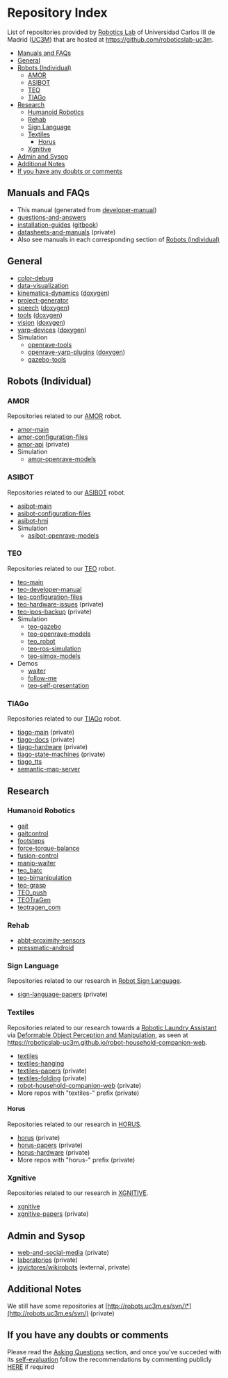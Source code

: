 # Repository Index

List of repositories provided by [Robotics Lab](http://roboticslab.uc3m.es) of Universidad Carlos III de Madrid ([UC3M](http://uc3m.es)) that are hosted at <https://github.com/roboticslab-uc3m>.

* [Manuals and FAQs](#manuals-and-faqs)
* [General](#general)
* [Robots (Individual)](#robots-individual)
    * [AMOR](#amor)
    * [ASIBOT](#asibot)
    * [TEO](#teo)
    * [TIAGo](#tiago)
* [Research](#research)
    * [Humanoid Robotics](#humanoid-robotics)
    * [Rehab](#rehab)
    * [Sign Language](#sign-language)
    * [Textiles](#textiles)
        * [Horus](#horus)
    * [Xgnitive](#xgnitive)
* [Admin and Sysop](#admin-and-sysop)
* [Additional Notes](#additional-notes)
* [If you have any doubts or comments](#if-you-have-any-doubts-or-comments)

## Manuals and FAQs
- This manual (generated from [developer-manual](https://github.com/roboticslab-uc3m/developer-manual))
- [questions-and-answers](https://github.com/roboticslab-uc3m/questions-and-answers)
- [installation-guides](https://github.com/roboticslab-uc3m/installation-guides) ([gitbook](http://robots.uc3m.es/gitbook-installation-guides))
- [datasheets-and-manuals](https://github.com/roboticslab-uc3m/datasheets-and-manuals) (private)
- Also see manuals in each corresponding section of [Robots (individual)](#robots-individual)

## General
- [color-debug](https://github.com/roboticslab-uc3m/color-debug)
- [data-visualization](https://github.com/roboticslab-uc3m/data-visualization)
- [kinematics-dynamics](https://github.com/roboticslab-uc3m/kinematics-dynamics) ([doxygen](http://robots.uc3m.es/dox-kinematics-dynamics))
- [project-generator](https://github.com/roboticslab-uc3m/project-generator)
- [speech](https://github.com/roboticslab-uc3m/speech) ([doxygen](http://robots.uc3m.es/dox-speech))
- [tools](https://github.com/roboticslab-uc3m/tools) ([doxygen](http://robots.uc3m.es/dox-tools))
- [vision](https://github.com/roboticslab-uc3m/vision) ([doxygen](http://robots.uc3m.es/dox-vision))
- [yarp-devices](https://github.com/roboticslab-uc3m/yarp-devices) ([doxygen](http://robots.uc3m.es/dox-yarp-devices))
- Simulation
    - [openrave-tools](https://github.com/roboticslab-uc3m/openrave-tools)
    - [openrave-yarp-plugins](https://github.com/roboticslab-uc3m/openrave-yarp-plugins) ([doxygen](http://robots.uc3m.es/dox-openrave-yarp-plugins))
    - [gazebo-tools](https://github.com/roboticslab-uc3m/gazebo-tools)

## Robots (Individual)

### AMOR
Repositories related to our [AMOR](http://roboticslab.uc3m.es/roboticslab/robot/amor) robot.
- [amor-main](https://github.com/roboticslab-uc3m/amor-main)
- [amor-configuration-files](https://github.com/roboticslab-uc3m/amor-configuration-files)
- [amor-api](https://github.com/roboticslab-uc3m/amor-api) (private)
- Simulation
    - [amor-openrave-models](https://github.com/roboticslab-uc3m/amor-openrave-models)

### ASIBOT
Repositories related to our [ASIBOT](http://roboticslab.uc3m.es/roboticslab/robot/asibot) robot.
- [asibot-main](https://github.com/roboticslab-uc3m/asibot-main)
- [asibot-configuration-files](https://github.com/roboticslab-uc3m/asibot-configuration-files)
- [asibot-hmi](https://github.com/roboticslab-uc3m/asibot-hmi)
- Simulation
    - [asibot-openrave-models](https://github.com/roboticslab-uc3m/asibot-openrave-models)

### TEO
Repositories related to our [TEO](http://roboticslab.uc3m.es/roboticslab/robot/teo-humanoid) robot.
- [teo-main](https://github.com/roboticslab-uc3m/teo-main)
- [teo-developer-manual](https://github.com/roboticslab-uc3m/teo-developer-manual)
- [teo-configuration-files](https://github.com/roboticslab-uc3m/teo-configuration-files)
- [teo-hardware-issues](https://github.com/roboticslab-uc3m/teo-hardware-issues) (private)
- [teo-ipos-backup](https://github.com/roboticslab-uc3m/teo-ipos-backup) (private)
- Simulation
    - [teo-gazebo](https://github.com/roboticslab-uc3m/teo-gazebo)
    - [teo-openrave-models](https://github.com/roboticslab-uc3m/teo-openrave-models)
    - [teo_robot](https://github.com/roboticslab-uc3m/teo_robot)
    - [teo-ros-simulation](https://github.com/roboticslab-uc3m/teo-ros-simulation)
    - [teo-simox-models](https://github.com/roboticslab-uc3m/teo-simox-models)
- Demos
    - [waiter](https://github.com/roboticslab-uc3m/waiter)
    - [follow-me](https://github.com/roboticslab-uc3m/follow-me)
    - [teo-self-presentation](https://github.com/roboticslab-uc3m/teo-self-presentation)

### TIAGo
Repositories related to our [TIAGo](http://roboticslab.uc3m.es/roboticslab/robot/tiago) robot.
- [tiago-main](https://github.com/roboticslab-uc3m/tiago-main) (private)
- [tiago-docs](https://github.com/roboticslab-uc3m/tiago-docs) (private)
- [tiago-hardware](https://github.com/roboticslab-uc3m/tiago-hardware) (private)
- [tiago-state-machines](https://github.com/roboticslab-uc3m/tiago-state-machines) (private)
- [tiago_tts](https://github.com/roboticslab-uc3m/tiago_tts)
- [semantic-map-server](https://github.com/roboticslab-uc3m/semantic-map-server)

## Research

### Humanoid Robotics
- [gait](https://github.com/roboticslab-uc3m/gait)
- [gaitcontrol](https://github.com/roboticslab-uc3m/gaitcontrol)
- [footsteps](https://github.com/roboticslab-uc3m/footsteps)
- [force-torque-balance](https://github.com/roboticslab-uc3m/force-torque-balance)
- [fusion-control](https://github.com/roboticslab-uc3m/fusion-control)
- [manip-waiter](https://github.com/roboticslab-uc3m/manip-waiter)
- [teo_batc](https://github.com/roboticslab-uc3m/teo_batc)
- [teo-bimanipulation](https://github.com/roboticslab-uc3m/teo-bimanipulation)
- [teo-grasp](https://github.com/roboticslab-uc3m/teo-grasp)
- [TEO_push](https://github.com/roboticslab-uc3m/TEO_push)
- [TEOTraGen](https://github.com/roboticslab-uc3m/TEOTraGen)
- [teotragen_com](https://github.com/roboticslab-uc3m/teotragen_com)

### Rehab
- [abbt-proximity-sensors](https://github.com/roboticslab-uc3m/abbt-proximity-sensors)
- [pressmatic-android](https://github.com/roboticslab-uc3m/pressmatic-android)

### Sign Language
Repositories related to our research in [Robot Sign Language](http://roboticslab.uc3m.es/roboticslab/robottypeandapp/robot-sign-language).
- [sign-language-papers](https://github.com/roboticslab-uc3m/sign-language-papers) (private)

### Textiles
Repositories related to our research towards a [Robotic Laundry Assistant](http://roboticslab.uc3m.es/roboticslab/robottypeandapp/robotic-laundry-assistant) via [Deformable Object Perception and Manipulation](http://roboticslab.uc3m.es/roboticslab/researchtopic/deformable-object-perception-and-manipulation), as seen at <https://roboticslab-uc3m.github.io/robot-household-companion-web>.
- [textiles](https://github.com/roboticslab-uc3m/textiles)
- [textiles-hanging](https://github.com/roboticslab-uc3m/textiles-hanging)
- [textiles-papers](https://github.com/roboticslab-uc3m/textiles-papers) (private)
- [textiles-folding](https://github.com/roboticslab-uc3m/textiles-folding) (private)
- [robot-household-companion-web](https://github.com/roboticslab-uc3m/robot-household-companion-web) (private)
- More repos with "textiles-" prefix (private)

#### Horus
Repositories related to our research in [HORUS](http://roboticslab.uc3m.es/roboticslab/project/horus).
- [horus](https://github.com/roboticslab-uc3m/horus) (private)
- [horus-papers](https://github.com/roboticslab-uc3m/horus-papers) (private)
- [horus-hardware](https://github.com/roboticslab-uc3m/horus-hardware) (private)
- More repos with "horus-" prefix (private)

### Xgnitive
Repositories related to our research in [XGNITIVE](http://roboticslab.uc3m.es/roboticslab/robottypeandapp/xgnitive).
- [xgnitive](https://github.com/roboticslab-uc3m/xgnitive)
- [xgnitive-papers](https://github.com/roboticslab-uc3m/xgnitive-papers) (private)

## Admin and Sysop
- [web-and-social-media](https://github.com/roboticslab-uc3m/web-and-social-media) (private)
- [laboratorios](https://github.com/roboticslab-uc3m/laboratorios) (private)
- [jgvictores/wikirobots](https://github.com/jgvictores/wikirobots) (external, private)

## Additional Notes
We still have some repositories at [http://robots.uc3m.es/svn/\*](http://robots.uc3m.es/svn/) (private)

## If you have any doubts or comments
Please read the [Asking Questions](asking-questions.md) section, and once you've succeded with its [self-evaluation](asking-questions.md#self-evaluation-time) follow the recommendations by commenting publicly [HERE](https://github.com/roboticslab-uc3m/developer-manual/issues/new) if required
